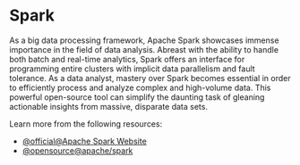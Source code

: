 # Spark 

As a big data processing framework, Apache Spark showcases immense importance in the field of data analysis. Abreast with the ability to handle both batch and real-time analytics, Spark offers an interface for programming entire clusters with implicit data parallelism and fault tolerance. As a data analyst, mastery over Spark becomes essential in order to efficiently process and analyze complex and high-volume data. This powerful open-source tool can simplify the daunting task of gleaning actionable insights from massive, disparate data sets.

Learn more from the following resources:

- [@official@Apache Spark Website](https://spark.apache.org/)
- [@opensource@apache/spark](https://github.com/apache/spark)